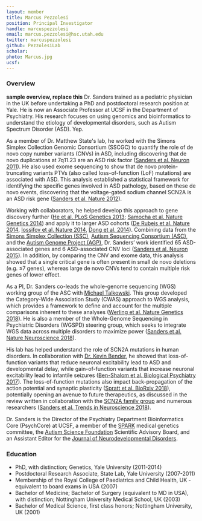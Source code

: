```yaml
---
layout: member
title: Marcus Pezzolesi
position: Principal Investigator
handle: marcuspezzolesi
email: marcus.pezzolesi@hsc.utah.edu
twitter: marcuspezzolesi
github: PezzolesiLab
scholar: 
photo: Marcus.jpg
ucsf: 
---
```


### Overview
**sample overview, replace this** Dr. Sanders trained as a pediatric physician in the UK before undertaking a PhD and postdoctoral research position at Yale. He is now an Associate Professor at UCSF in the Department of Psychiatry. His research focuses on using genomics and bioinformatics to understand the etiology of developmental disorders, such as Autism Spectrum Disorder (ASD). Yep.

As a member of Dr. Matthew State's lab, he worked with the Simons Simplex Collection Genomic Consortium (SSCGC) to quantify the role of de novo copy number variants (CNVs) in ASD, including discovering that de novo duplications at 7q11.23 are an ASD risk factor ([Sanders et al. Neuron 2011](https://www.ncbi.nlm.nih.gov/pubmed/21658581)). He also used exome sequencing to show that de novo protein-truncating variants PTVs (also called loss-of-function (LoF) mutations) are associated with ASD. This analysis established a statistical framework for identifying the specific genes involved in ASD pathology, based on these de novo events, discovering that the voltage-gated sodium channel SCN2A is an ASD risk gene ([Sanders et al. Nature 2012](https://www.ncbi.nlm.nih.gov/pubmed/22495306)). 

Working with collaborators, he helped develop this approach to gene discovery further ([He et al. PLoS Genetics 2013](https://www.ncbi.nlm.nih.gov/pubmed/23966865); [Samocha et al. Nature Genetics 2014](https://www.ncbi.nlm.nih.gov/pubmed/25086666)) and apply it to larger ASD cohorts ([De Rubeis et al. Nature 2014](https://www.ncbi.nlm.nih.gov/pubmed/25363760), [Iossifov et al. Nature 2014](https://www.ncbi.nlm.nih.gov/pubmed/25363768), [Dong et al. 2014](https://www.ncbi.nlm.nih.gov/pubmed/25284784)). Combining data from the [Simons Simplex Collection (SSC)](https://www.sfari.org/resource/simons-simplex-collection/), [Autism Sequencing Consortium (ASC)](https://genome.emory.edu/ASC/), and the [Autism Genome Project (AGP)](https://www.ncbi.nlm.nih.gov/pubmed/24768552), Dr. Sanders’ work identified 65 ASD-associated genes and 6 ASD-associated CNV loci ([Sanders et al. Neuron 2015](https://www.ncbi.nlm.nih.gov/pubmed/26402605)). In addition, by comparing the CNV and exome data, this analysis showed that a single critical gene is often present in small de novo deletions (e.g. ≤7 genes), whereas large de novo CNVs tend to contain multiple risk genes of lower effect.

As a PI, Dr. Sanders co-leads the whole-genome sequencing (WGS) working group of the ASC with [Michael Talkowski](http://talkowski.mgh.harvard.edu). This group developed the Category-Wide Association Study (CWAS) approach to WGS analysis, which provides a framework to define and account for the multiple comparisons inherent to these analyses ([Werling et al. Nature Genetics 2018](https://www.ncbi.nlm.nih.gov/pubmed/29700473)). He is also a member of the Whole-Genome Sequencing in Psychiatric Disorders (WGSPD) steering group, which seeks to integrate WGS data across multiple disorders to maximize power ([Sanders et al. Nature Neuroscience 2018](https://www.ncbi.nlm.nih.gov/pubmed/29184211)). 

His lab has helped understand the role of SCN2A mutations in human disorders. In collaboration with [Dr. Kevin Bender](https://benderlab.ucsf.edu/home), he showed that loss-of-function variants that reduce neuronal excitability lead to ASD and developmental delay, while gain-of-function variants that increase neuronal excitability lead to infantile seizures ([Ben-Shalom et al. Biological Psychiatry 2017](https://www.ncbi.nlm.nih.gov/pubmed/28256214)). The loss-of-function mutations also impact back-propagation of the action potential and synaptic plasticity ([Spratt et al. BioRxiv 2018](https://www.biorxiv.org/content/early/2018/07/10/366781)), potentially opening an avenue to future therapeutics, as discussed in the review written in collaboration with the [SCN2A family group](http://www.scn2a.org) and numerous researchers ([Sanders et al. Trends in Neuroscience 2018](https://www.ncbi.nlm.nih.gov/pubmed/29691040)).

Dr. Sanders is the Director of the Psychiatry Department Bioinformatics Core (PsychCore) at UCSF, a member of the [SPARK](https://www.sfari.org/resource/spark/) medical genetics committee, the [Autism Science Foundation](https://autismsciencefoundation.org) Scientific Advisory Board, and an Assistant Editor for the [Journal of Neurodevelopmental Disorders]( https://jneurodevdisorders.biomedcentral.com). 

### Education
- PhD, with distinction; Genetics, Yale University (2011-2014)
- Postdoctoral Research Associate, State Lab, Yale University (2007-2011)
- Membership of the Royal College of Paediatrics and Child Health, UK - equivalent to board exams in USA (2007)
- Bachelor of Medicine; Bachelor of Surgery (equivalent to MD in USA), with distinction; Nottingham University Medical School, UK (2003)
- Bachelor of Medical Science, first class honors; Nottingham University, UK (2001)
